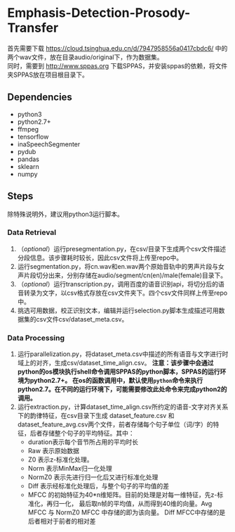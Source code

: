 # Emphasis-Detection-Prosody-Transfer
首先需要下载 https://cloud.tsinghua.edu.cn/d/7947958556a0417cbdc6/ 中的两个wav文件，放在目录audio/original下，作为数据集。  
同时，需要到 http://www.sppas.org 下载SPPAS，并安装sppas的依赖，将文件夹SPPAS放在项目根目录下。
## Dependencies
* python3
* python2.7+
* ffmpeg
* tensorflow
* inaSpeechSegmenter
* pydub
* pandas
* sklearn
* numpy
## Steps
除特殊说明外，建议用python3运行脚本。
### Data Retrieval
1. （*optional*）运行presegmentation.py，在csv/目录下生成两个csv文件描述分段信息。该步骤耗时较长，因此csv文件将上传至repo中。
2. 运行segmentation.py，将cn.wav和en.wav两个原始音轨中的男声片段与女声片段切分出来，分别存储在audio/segment/cn(en)/male(female)目录下。
3. （*optional*）运行transcription.py，调用百度的语音识别api，将切分后的语音转录为文字，以csv格式存放在csv文件夹下。四个csv文件同样上传至repo中。
4. 挑选可用数据，校正识别文本，编辑并运行selection.py脚本生成描述可用数据集的csv文件csv/dataset_meta.csv。
### Data Processing
1. 运行parallelization.py，将dataset_meta.csv中描述的所有语音与文字进行时域上的对齐，生成csv/dataset_time_align.csv。
**注意：该步骤中会通过python的os模块执行shell命令调用SPPAS的python脚本，SPPAS的运行环境为python2.7+。
在os的函数调用中，默认使用`python`命令来执行python2.7。在不同的运行环境下，可能需要修改此处命令来完成python2的调用。**
2. 运行extraction.py，计算dataset_time_align.csv所约定的语音-文字对齐关系下的韵律特征，在csv目录下生成 dataset_feature.csv
和dataset_feature_avg.csv两个文件，前者存储每个句子单位（词/字）的特征，后者存储整个句子的平均特征。其中：  
    * duration表示每个音节所占用的平均时长
    * Raw 表示原始数据
    * Z0 表示z-标准化处理。
    * Norm 表示MinMax归一化处理
    * NormZ0 表示先进行归一化后又进行标准化处理
    * Diff 表示经标准化处理后，与整个句子的平均值的差
    * MFCC 的初始特征为40*n维矩阵。目前的处理是对每一维特征，先z-标准化，再归一化，
    最后取n帧的平均值，从而得到40维的向量。Avg MFCC 与 NormZ0 MFCC 中存储的即为该向量。
    Diff MFCC中存储的是后者相对于前者的相对差
